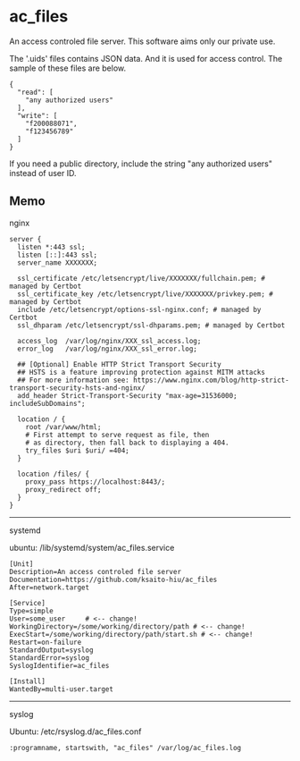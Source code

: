 # ac_files

An access controled file server.
This software aims only our private use.

The '.uids' files contains JSON data. And it is
used for access control. The sample of these files
are below.

```
{
  "read": [
    "any authorized users"
  ],
  "write": [
    "f200088071",
    "f123456789"
  ]
}
```

If you need a public directory, include the string
"any authorized users" instead of user ID.

Memo
-----

nginx

```
server {
  listen *:443 ssl;
  listen [::]:443 ssl;
  server_name XXXXXXX;

  ssl_certificate /etc/letsencrypt/live/XXXXXXX/fullchain.pem; # managed by Certbot
  ssl_certificate_key /etc/letsencrypt/live/XXXXXXX/privkey.pem; # managed by Certbot
  include /etc/letsencrypt/options-ssl-nginx.conf; # managed by Certbot
  ssl_dhparam /etc/letsencrypt/ssl-dhparams.pem; # managed by Certbot

  access_log  /var/log/nginx/XXX_ssl_access.log;
  error_log   /var/log/nginx/XXX_ssl_error.log;

  ## [Optional] Enable HTTP Strict Transport Security
  ## HSTS is a feature improving protection against MITM attacks
  ## For more information see: https://www.nginx.com/blog/http-strict-transport-security-hsts-and-nginx/
  add_header Strict-Transport-Security "max-age=31536000; includeSubDomains";

  location / {
    root /var/www/html;
    # First attempt to serve request as file, then
    # as directory, then fall back to displaying a 404.
    try_files $uri $uri/ =404;
  }

  location /files/ {
    proxy_pass https://localhost:8443/;
    proxy_redirect off;
  }
}
```

-----

systemd

ubuntu: /lib/systemd/system/ac_files.service

```
[Unit]
Description=An access controled file server
Documentation=https://github.com/ksaito-hiu/ac_files
After=network.target

[Service]
Type=simple
User=some_user     # <-- change!
WorkingDirectory=/some/working/directory/path # <-- change!
ExecStart=/some/working/directory/path/start.sh # <-- change!
Restart=on-failure
StandardOutput=syslog
StandardError=syslog
SyslogIdentifier=ac_files

[Install]
WantedBy=multi-user.target

```

-----

syslog

Ubuntu: /etc/rsyslog.d/ac_files.conf

```
:programname, startswith, "ac_files" /var/log/ac_files.log
```


